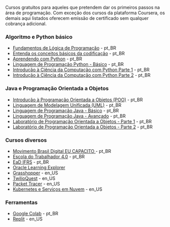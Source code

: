 <!--
- 👋 Hi, I’m @Abgael
- 👀 I’m interested in ...
- 🌱 I’m currently learning ...
- 💞️ I’m looking to collaborate on ...
- 📫 How to reach me ...
-->

Cursos gratuitos para aqueles que pretendem dar os primeiros passos na área de programação.
Com exceção dos cursos da plataforma Coursera, os demais aqui listados oferecem emissão de certificado sem qualquer cobrança adicional.

### Algoritmo e Python básico
 * [Fundamentos de Lógica de Programação](https://www.ev.org.br/cursos/fundamentos-de-logica-de-programacao) - pt_BR
 * [Entenda os conceitos básicos da codificação](https://learndigital.withgoogle.com/ateliedigital/course/basics-code) - pt_BR
 * [Aprendendo com Python](https://www.escolavirtual.gov.br/curso/629) - pt_BR
 * [Linguagem de Programação Python - Básico](https://www.ev.org.br/cursos/linguagem-de-programacao-python-basico) - pt_BR
 * [Introdução à Ciência da Computação com Python Parte 1](https://www.coursera.org/learn/ciencia-computacao-python-conceitos) - pt_BR
 * [Introdução à Ciência da Computação com Python Parte 2](https://www.coursera.org/learn/ciencia-computacao-python-conceitos-2) - pt_BR


### Java e Programação Orientada a Objetos
 * [Introdução à Programação Orientada a Objetos (POO)](https://www.ev.org.br/cursos/introducao-a-programacao-orientada-a-objetos-poo) - pt_BR
 * [Linguagem de Modelagem Unificada (UML)](https://www.ev.org.br/cursos/linguagem-de-modelagem-unificada-uml) - pt_BR
 * [Linguagem de Programação Java - Básico](https://www.ev.org.br/cursos/linguagem-de-programacao-java-basico) - pt_BR
 * [Linguagem de Programação Java - Avançado](https://www.ev.org.br/cursos/linguagem-de-programacao-java-avancado) - pt_BR
 * [Laboratório de Programação Orientada a Objetos - Parte 1](https://www.coursera.org/learn/lab-poo-parte-1) - pt_BR
 * [Laboratório de Programação Orientada a Objetos - Parte 2](https://www.coursera.org/learn/lab-poo-parte-2) - pt_BR

### Cursos diversos
 * [Movimento Brasil Digital EU CAPACITO ](https://on.fiap.com.br/local/movimentobrasildigital/) - pt_BR
 * [Escola do Trabalhador 4.0](https://news.microsoft.com/pt-br/escola-do-trabalhador-4-0/) - pt_BR
 * [EaD IFRS](https://moodle.ifrs.edu.br/course/index.php?categoryid=79) - pt_BR
 * [Oracle Learning Explorer](https://education.oracle.com/pt_BR/learning-explorer)
 * [Grasshopper](https://grasshopper.app/pt_br/) - en_US
 * [TwilioQuest](https://www.twilio.com/quest) - en_US
 * [Packet Tracer](https://www.netacad.com/pt-br/courses/packet-tracer) - en_US
 * [Kubernetes e Serviços em Nuvem](https://kubernetes.io/training/) - en_US

### Ferramentas
 * [Google Colab](https://colab.research.google.com/) - pt_BR
 * [Replit](https://replit.com/) - en_US

<!---
Abgael/Abgael is a ✨ special ✨ repository because its `README.md` (this file) appears on your GitHub profile.
You can click the Preview link to take a look at your changes.
--->

